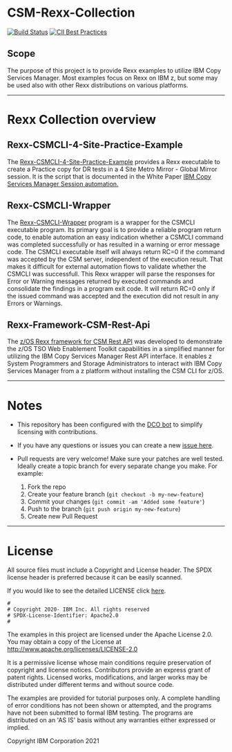 # CSM-Rexx-Collection


[![Build Status](https://app.travis-ci.com/IBM/CSM-Rexx-Collection.svg?branch=master)](https://app.travis-ci.com/IBM/CSM-Rexx-Collection)
[![CII Best Practices](https://bestpractices.coreinfrastructure.org/projects/5903/badge)](https://bestpractices.coreinfrastructure.org/projects/5903)

## Scope

The purpose of this project is to provide Rexx examples to utilize IBM Copy Services Manager. Most examples focus on Rexx on IBM z, but some may be used also with other Rexx distributions on various platforms. 

---

# Rexx Collection overview

## Rexx-CSMCLI-4-Site-Practice-Example

The [Rexx-CSMCLI-4-Site-Practice-Example](https://github.com/IBM/CSM-Rexx-Collection/tree/master/Rexx-CSMCLI-4-Site-Practice-Example) provides a Rexx executable to create a Practice copy for DR tests in a 4 Site Metro Mirror - Global Mirror session. It is the script that is documented in the White Paper [IBM Copy Services Manager Session automation.](https://www.ibm.com/support/pages/ibm-copy-services-manager-session-automation)

## Rexx-CSMCLI-Wrapper

The [Rexx-CSMCLI-Wrapper](https://github.com/IBM/CSM-Rexx-Collection/tree/master/Rexx-CSMCLI-Wrapper)  program is a wrapper for the CSMCLI executable program. Its primary goal is to provide a reliable program return code, to enable automation an easy indication whether a CSMCLI command was completed successfully or has resulted in a warning or error message code. The CSMCLI executable itself will always return RC=0 if the command was accepted by the CSM server, independent of the execution result. That makes it difficult for external automation flows to validate whether the CSMCLI was successfull. This Rexx wrapper will parse the responses for Error or Warning messages returned by executed commands and consolidate the findings in a program exit code. It will return RC=0 only if the issued command was accepted and the execution did not result in any Errors or Warnings.

## Rexx-Framework-CSM-Rest-Api

The [z/OS Rexx framework for CSM Rest API](https://github.com/IBM/CSM-Rexx-Collection/tree/master/Rexx-Framework-CSM-Rest-Api) was developed to demonstrate the 
z/OS TSO Web Enablement Toolkit capabilities in a simplified manner for 
utilizing the IBM Copy Services Manager Rest API interface. It enables z 
System Programmers and Storage Administrators to interact with IBM Copy 
Services Manager from a z platform without installing the CSM CLI for z/OS. 

---

# Notes

- This repository has been configured with the [DCO bot](https://github.com/probot/dco) to simplify licensing with contributions.

- If you have any questions or issues you can create a new [issue here](https://github.com/IBM/CSM-Rexx-Collection/issues).

- Pull requests are very welcome! Make sure your patches are well tested.
  Ideally create a topic branch for every separate change you make. For
  example:
  
  1. Fork the repo
  2. Create your feature branch (`git checkout -b my-new-feature`)
  3. Commit your changes (`git commit -am 'Added some feature'`)
  4. Push to the branch (`git push origin my-new-feature`)
  5. Create new Pull Request

---

# License

All source files must include a Copyright and License header. The SPDX license header is preferred because it can be easily scanned.

If you would like to see the detailed LICENSE click [here](LICENSE).

```text
#
# Copyright 2020- IBM Inc. All rights reserved
# SPDX-License-Identifier: Apache2.0
#
```

The examples in this project are licensed under the Apache License 2.0. 
You may obtain a copy of the License at http://www.apache.org/licenses/LICENSE-2.0  

It is a permissive license whose main conditions require preservation of 
copyright and license notices. Contributors provide an express grant of 
patent rights. Licensed works, modifications, and larger works may be 
distributed under different terms and without source code.  

The examples are provided for tutorial purposes only. A complete handling 
of error conditions has not been shown or attempted, and the programs have 
not been submitted to formal IBM testing. The programs are distributed on an 
'AS IS' basis without any warranties either expressed or implied.

Copyright IBM Corporation  2021

